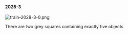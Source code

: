 #### 2028-3
![train-2028-3-0.png](https://github.com/lil-lab/nlvr/raw/master/nlvr/train/images/36/train-2028-3-0.png "train-2028-3-0.png")

There are two grey squares containing exactly five objects